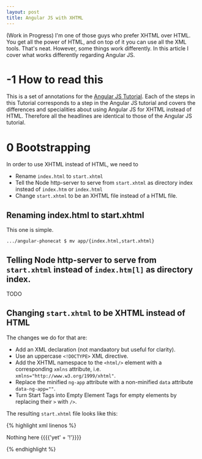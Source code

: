 ```yaml
---
layout: post
title: Angular JS with XHTML
---
```


(Work in Progress)
I'm one of those guys who prefer XHTML over HTML.
You get all the power of HTML, and on top of it you can use all the XML tools.
That's neat.
However, some things work differently.
In this article I cover what works differently regarding Angular JS.

# -1 How to read this

This is a set of annotations for the [Angular JS Tutorial](https://docs.angularjs.org/tutorial).
Each of the steps in this Tutorial corresponds to a step in the Angular JS tutorial and covers the differences and specialities about using Angular JS for XHTML instead of HTML.
Therefore all the headlines are identical to those of the Angular JS tutorial.

# 0 Bootstrapping

In order to use XHTML instead of HTML, we need to

* Rename `index.html` to `start.xhtml`
* Tell the Node http-server to serve from `start.xhtml` as directory index instead of `index.htm` or `index.html`
* Change `start.xhtml` to be an XHTML file instead of a HTML file.

## Renaming index.html to start.xhtml
This one is simple.

    .../angular-phonecat $ mv app/{index.html,start.xhtml}

## Telling Node http-server to serve from `start.xhtml` instead of `index.htm[l]` as directory index.
TODO

## Changing `start.xhtml` to be XHTML instead of HTML
The changes we do for that are:

* Add an XML declaration (not mandaatory but useful for clarity).
* Use an uppercase `<!DOCTYPE>` XML directive.
* Add the XHTML namespace to the `<html/>` element with a corresponding `xmlns` attribute, i.e. `xmlns="http://www.w3.org/1999/xhtml"`.
* Replace the minified `ng-app` attribute with a non-minified `data` attribute `data-ng-app=""`.
* Turn Start Tags into Empty Element Tags for empty elements by replacing their `>` with `/>`.

The resulting `start.xhtml` file looks like this:

{% highlight xml linenos %}
<?xml version="1.0"?>
<!DOCTYPE html>
<html xmlns="http://www.w3.org/1999/xhtml" lang="en" data-ng-app="">
<head>
  <meta charset="utf-8"/>
  <title>My HTML File</title>
  <link rel="stylesheet" href="bower_components/bootstrap/dist/css/bootstrap.css"/>
  <link rel="stylesheet" href="css/app.css"/>
  <script src="bower_components/angular/angular.js"></script>
</head>
<body>

  <p>Nothing here {{{{'yet' + '!'}}}}</p>

</body>
</html>
{% endhighlight %}
